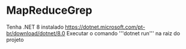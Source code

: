 # MapReduceGrep
Tenha .NET 8 instalado https://dotnet.microsoft.com/pt-br/download/dotnet/8.0
Executar o comando 
'''dotnet run'''
na raiz do projeto
